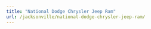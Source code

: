 ```yaml
---
title: "National Dodge Chrysler Jeep Ram"
url: /jacksonville/national-dodge-chrysler-jeep-ram/
---
```

